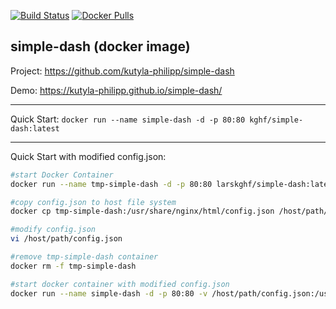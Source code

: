 [![Build Status](https://drone.kghf.io/api/badges/larskghf/simple-dash-docker/status.svg)](https://drone.kghf.io/larskghf/simple-dash-docker)
[![Docker Pulls](https://img.shields.io/docker/pulls/kghf/simple-dash)](https://hub.docker.com/r/kghf/simple-dash)
## simple-dash (docker image)

Project: https://github.com/kutyla-philipp/simple-dash 

Demo: https://kutyla-philipp.github.io/simple-dash/

---

Quick Start: `docker run --name simple-dash -d -p 80:80 kghf/simple-dash:latest`

---

Quick Start with modified config.json: 
```bash
#start Docker Container
docker run --name tmp-simple-dash -d -p 80:80 larskghf/simple-dash:latest

#copy config.json to host file system
docker cp tmp-simple-dash:/usr/share/nginx/html/config.json /host/path/config.json

#modify config.json
vi /host/path/config.json

#remove tmp-simple-dash container
docker rm -f tmp-simple-dash 

#start docker container with modified config.json
docker run --name simple-dash -d -p 80:80 -v /host/path/config.json:/usr/share/nginx/html/config.json larskghf/simple-dash:latest
```
